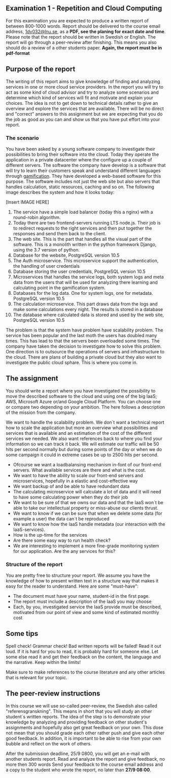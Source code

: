 ## Examination 1 - Repetition and Cloud Computing

For this examination you are expected to produce a written report of between 800-1000 words. Report should be delivered to the course email address, 1dv032@lnu.se, as a **PDF, see the planing for exact date and time**.
Please note that the report should be written in Swedish or English. The report will go through a peer-review after finishing. This means you also should do a review of a other students paper. **Again, the report must be in pdf-format**

## Purpose of the report
The writing of this report aims to give knowledge of finding and analyzing services in one or more cloud service providers. In the report you will try to act as some kind of cloud advisor and try to analyze some scenarios and determine which kind of services will fit and motivate and explain your choices. The idea is not to get down to technical details rather to give an overview and explore the services that are available. There will be no direct and "correct" answers to this assignment but we are expecting that you do the job as good as you can and show us that you have put effort into your report.


### The scenario
You have been asked by a young software company to investigate their possibilities to bring their software into the cloud. Today they operate the application in a private datacenter where the configure up a couple of different servers. The software the company have develop is a software that will try to learn their customers speak and understand different languages through [gamification](https://en.wikipedia.org/wiki/Gamification). They have developed a web-based software for this purpose. The software includes not just the web site but also servers that handles calculation, static resources, caching and so on. The following image describes the system and how it looks today:

[Insert IMAGE HERE]

1. The service have a simple load balancer (today this a nginx) with a round-robin algorithm.
2. Today there are two frontend-servers running LTS node.js. Their job is to redirect requests to the right services and then put together the responses and send them back to the client.
3. The web site. This is the part that handles all the visual part of the software. This is a monolith written in the python framework Django, using the 3.7 version of python.
4. Database for the website, PostgreSQL version 10.5
5. The Auth microservice. This microservice support the authentication, the handling of user credentials
6. Database storing the user credentials, PostgreSQL version 10.5
7. Microservices that handles the service logs, both system logs and meta data from the users that will be used for analyzing there learning and calculating point in the gamification system.
8. Databases for the log data. One for system logs, one for metadata. PostgreSQL version 10.5
9. The calculation microservice. This part draws data from the logs and make some calculations every night. The results is stored in a database
10. The database where calculated data is stored and used by the web site, PostgreSQL version 10.5

The problem is that the system have problem have scalability problem. The service has been popular and the last moth the users has doubled many times. This has lead to that the servers been overloaded some times. The company have taken the decision to investigate how to solve this problem. One direction is to outsource the operations of servers and infrastructure to the cloud. There are plans of building a private cloud but they also want to investigate the public cloud sphare. This is where you come in.

## The assignment
You should write a report where you have investigated the possibility to move the described software to the cloud and using one of the big IaaS; AWS, Microsoft Azure or/and Google Cloud Platform. You can choose one or compare two depending on your ambition. The here follows a description of the mission from the company.

We want to handle the scalability problem. We don´t want a technical report how to scale the application but more an overview what possibilities and services that is available and an estimation of the cost of the different services we needed. We also want references back to where you find your information so we can track it back. 
We will estimate our traffic will be 50 hits per second normally but during some points of the day or when we do some campaign it could in extreme cases be up to 2500 hits per second.

* Ofcourse we want a loadbalansing mechanism in-font of our front-end servers. What available services are there and what is the cost. 
* We want to have the ability to scale our front-end servers and microservices, hopefully in a elastic and cost-effective way
* We want backup of and be able to have redundant data
* The calculating microservice will calculate a lot of data and it will need to have some calculating power when they do their job
* We want to be sure of that we owns our data and that the IaaS won´t be able to take our intellectual property or miss-abuse our clients thrust.
* We want to know if we can be sure that when we delete some data (for example a user) the data can´t be reproduced
* We want to know how the IaaS handle metadata (our interaction with the IaaS-services). 
* How is the up-time for the services
* Are there some easy way to run health check?
* We are interesting to implement a more fine-grade monitoring system for our application. Are the any services for this?

### Structure of the report

You are pretty free to structure your report. We assume you have the knowledge of how to present written text in a structure way that makes it easy for the reader to understand. Here are some "must-have":

* The document must have your name, student-id in the first page.
* The report must include a description of the IaaS you may choose
* Each, by you, investigated service the IaaS provide must be described, motivated from our point of view and some kind of estimated monthly cost


## Some tips
Spell check! Grammar check! Bad written reports will be failed!
Read it out loud. If it is hard for you to read, it is probably hard for someone else.
Let some else read it and get their feedback on the content, the language and the narrative.
Keep within the limits!

Make sure to make references to the course literature and any other articles that is relevant for your topic.

## The peer-review instructions
In this course we will use so-called peer-review, the Swedish also called "referensgranskning". This means in short that you will study an other student´s written reports. The idea of the step is to demonstrate your knowledge by analyzing and providing feedback on other student's assignments and hopefully also get great feedback on your own. This dose not mean that you should grade each other rather push and give each other good feedback. In addition, it is important to be able to rise from your own bubble and reflect on the work of others.

After the submission deadline, 25/9 0800, you will get an e-mail with another students report.
Read and analyze the report and give feedback, no more then 300 words
Send your feedback to the course email address and a copy to the student who wrote the report, no later than **27/9 08:00**.
